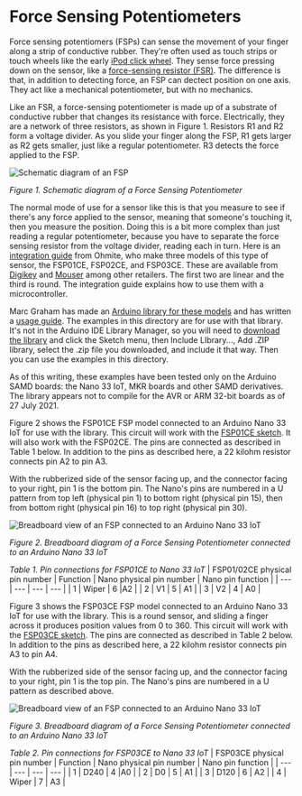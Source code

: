 # Force Sensing Potentiometers

Force sensing   potentiomers (FSPs) can sense the movement of your finger along a strip of conductive rubber. They're often used as touch strips  or touch wheels like the early [iPod click wheel](https://support.apple.com/en-us/HT204217#ipod). They sense force pressing down on the sensor, like a [force-sensing resistor (FSR)](https://itp.nyu.edu/archive/physcomp-spring2014/sensors/Reports/ForceSensorResistor.html). The difference is that, in addition to detecting force, an FSP can dectect position on one axis. They act like a mechanical potentiometer, but with no mechanics. 

Like an FSR, a force-sensing  potentiometer is made up of a substrate of conductive rubber that changes its resistance with force. Electrically, they are a network of three resistors, as shown in Figure 1. Resistors R1 and R2 form a voltage divider. As you slide your finger along the FSP, R1 gets larger as R2 gets smaller, just like a regular potentiometer. R3 detects the force applied to the FSP. 

![Schematic diagram of an FSP](img/FSP-schematic.png)

_Figure 1. Schematic diagram of a Force Sensing  Potentiometer_

The normal mode of use for a sensor like this is that you measure to see if there's any force applied to the sensor, meaning that someone's touching it, then you measure the position. Doing this is a bit more complex than just reading a regular potentiometer, because you have to separate the force sensing resistor from the voltage divider, reading each in turn.  Here is an [integration guide](https://www.mouser.com/pdfdocs/Ohmite-FSP-Integration-Guide-V1-0_27-03-18.pdf) from Ohmite, who make three models of this type of sensor, the FSP01CE, FSP02CE, and FSP03CE. These are available from [Digikey](https://www.digikey.com/products/en?keywords=FSP%20ohmite) and [Mouser](https://www.mouser.com/Search/Refine?Keyword=ohmite+FSP0) among other retailers. The first two are linear and the third is round. The integration guide explains how to use them with a microcontroller.  

Marc Graham has made an [Arduino library for these models](https://github.com/m2ag-labs/m2aglabs_ohmite) and has written a [usage guide](https://docs.google.com/document/d/17UxqkwVyKiHsx8oJJ3GsNGp3F33AtbwqxtHZd6n070k/edit). The examples in this directory are for use with that library. It's not in the Arduino IDE Library Manager, so you will need to [download the library](https://github.com/m2ag-labs/m2aglabs_ohmite/archive/master.zip) and click the Sketch menu, then Include LIbrary..., Add .ZIP library, select the .zip file you downloaded, and include it that way. Then you can use the examples in this directory.

As of this writing, these examples have been tested only on the Arduino SAMD boards: the Nano 33 IoT, MKR boards and other SAMD derivatives. The library appears not to compile for the AVR or ARM 32-bit boards as of 27 July 2021.

Figure 2 shows the FSP01CE FSP model connected to an Arduino Nano 33 IoT for use with the library. This circuit will work with the [FSP01CE sketch](FSP01CE-FSP02CE_example/FSP01CE-FSP02CE_example.ino). It will also work with the FSP02CE. The pins are connected as described in Table 1 below. In addition to the pins as described here, a 22 kilohm resistor connects pin A2 to pin A3. 

With the rubberized side of the sensor facing up, and the connector facing to your right, pin 1 is the bottom pin. The Nano's pins are numbered in a U pattern from top left (physical pin 1) to bottom right (physical pin 15), then from bottom right (physical pin 16) to top right (physical pin 30). 

![Breadboard view  of an FSP connected to an Arduino Nano 33 IoT](img/nano_FSP01-2CE_bb.png)

_Figure 2. Breadboard diagram  of a Force Sensing  Potentiometer connected to an Arduino Nano 33 IoT_

_Table 1. Pin connections for FSP01CE to Nano 33 IoT_
| FSP01/02CE physical pin number | Function | Nano physical pin number | Nano pin function | 
| --- | --- | --- | --- |
| 1 | Wiper | 6 |A2 | 
| 2 | V1 | 5 | A1 | 
| 3 | V2 | 4 | A0 | 

Figure 3 shows the FSP03CE FSP model connected to an Arduino Nano 33 IoT for use with the library. This is a round sensor, and sliding a finger across it produces position values from 0 to 360. This circuit will work with the [FSP03CE sketch](FSP03CE_example/FSP03CE_example.ino). The pins are connected as described in Table 2 below. In addition to the pins as described here, a 22 kilohm resistor connects pin A3 to pin A4. 

With the rubberized side of the sensor facing up, and the connector facing to your right, pin 1 is the top pin. The Nano's pins are numbered in a U pattern as described above.

![Breadboard view  of an FSP connected to an Arduino Nano 33 IoT](img/nano_FSP03CE_bb.png)

_Figure 3. Breadboard diagram  of a Force Sensing  Potentiometer connected to an Arduino Nano 33 IoT_

_Table 2. Pin connections for FSP03CE to Nano 33 IoT_
| FSP03CE physical pin number | Function | Nano physical pin number | Nano pin function | 
| --- | --- | --- | --- |
| 1 | D240 | 4 |A0 | 
| 2 | D0 | 5 | A1 | 
| 3 | D120 | 6 | A2 | 
| 4 | Wiper | 7 | A3 | 
